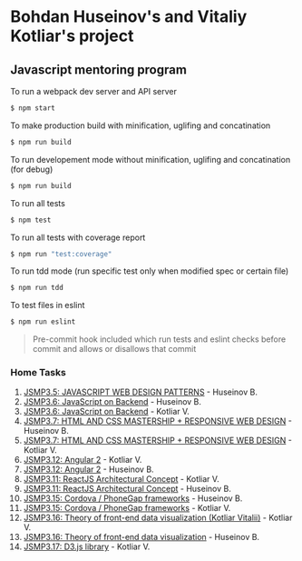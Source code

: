 # Bohdan Huseinov's and Vitaliy Kotliar's project
## Javascript mentoring program

To run a webpack dev server and API server
```sh
$ npm start
```

To make production build with minification, uglifing and concatination
```sh
$ npm run build
```

To run developement mode without minification, uglifing and concatination (for debug)
```sh
$ npm run build
```

To run all tests
```sh
$ npm test
```

To run all tests with coverage report
```sh
$ npm run "test:coverage"
```

To run tdd mode (run specific test only when modified spec or certain file)
```sh
$ npm run tdd
```

To test files in eslint
```sh
$ npm run eslint
```

> Pre-commit hook included which run tests and eslint checks before commit and allows or disallows that commit

### Home Tasks


1. [JSMP3.5: JAVASCRIPT WEB DESIGN PATTERNS](docs/PATTERNS.md) - Huseinov B.
2. [JSMP3.6: JavaScript on Backend](docs/SERVER.md) - Huseinov B.
3. [JSMP3.6: JavaScript on Backend](docs/SERVER-VK.md) - Kotliar V.
4. [JSMP3.7: HTML AND CSS MASTERSHIP + RESPONSIVE WEB DESIGN](docs/Responsive/RESPONSIVE.md) - Huseinov B.
5. [JSMP3.7: HTML AND CSS MASTERSHIP + RESPONSIVE WEB DESIGN](https://git.epam.com/vitalii_kotliar/mp-responsive-layout) - Kotliar V.
6. [JSMP3.12: Angular 2](docs/ng2/ng2-VK.md) - Kotliar V.
7. [JSMP3.12: Angular 2](docs/ng2/ng2-BH.md) - Huseinov B.
8. [JSMP3.11: ReactJS Architectural Concept](docs/react/react-VK.md) - Kotliar V.
9. [JSMP3.11: ReactJS Architectural Concept](docs/react/react-BH.md) - Huseinov B.
10. [JSMP3.15: Cordova / PhoneGap frameworks](docs/cordova/cordova-BH.md) - Huseinov B.
11. [JSMP3.15: Cordova / PhoneGap frameworks](docs/cordova/cordova-VK.md) - Kotliar V.
12. [JSMP3.16: Theory of front-end data visualization (Kotliar Vitalii)](docs/canvas/canvas-vk/canvas-vk.md) - Kotliar V.
14. [JSMP3.16: Theory of front-end data visualization](docs/canvas/canvas-bh/canvas-BH.md) - Huseinov B.
15. [JSMP3.17: D3.js library](docs/d3/d3-vk/d3-vk.md) - Kotliar V.
